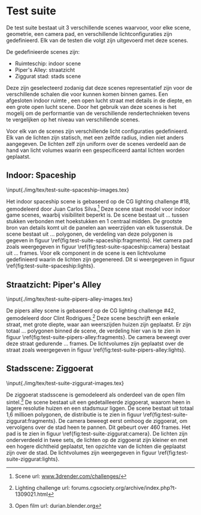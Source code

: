 # Test suite

De test suite bestaat uit 3 verschillende scenes waarvoor, voor elke scene, 
geometrie, een camera pad, en verschillende lichtconfiguraties zijn 
gedefinieerd. Elk van de testen die volgt zijn uitgevoerd met deze scenes. 

De gedefinieerde scenes zijn:

* Ruimteschip: indoor scene
* Piper's Alley: straatzicht
* Ziggurat stad: stads scene

Deze zijn geselecteerd zodanig dat deze scenes representatief zijn voor de 
verschillende schalen die voor kunnen komen binnen games. Een afgesloten indoor
ruimte , een open lucht straat met details in de diepte, en een grote open lucht
scene. Door het gebruik van deze scenes is het mogelij om de performantie van de
verschillende rendertechnieken tevens te vergelijken op het niveau van verschillende
scenes.

Voor elk van de scenes zijn verschillende licht configuraties gedefinieerd. Elk
van de lichten zijn statisch, met een zelfde radius, indien niet anders 
aangegeven. De lichten zelf zijn uniform over de scenes verdeeld aan de hand van
licht volumes waarin een gespecificeerd aantal lichten worden geplaatst.

## Indoor: Spaceship
\input{./img/tex/test-suite-spaceship-images.tex}

Het indoor spaceship scene is gebaseerd op de CG lighting challenge #18, 
gemodeleerd door Juan Carlos Silva.[^1] Deze scene staat model voor indoor game scenes,
waarbij visibiliteit beperkt is. De scene bestaat uit ... tussen stukken verbonden
met hoekstukken en 1 centraal midden. De grootste bron van details komt uit de panelen
aan weerzijden van elk tussenstuk. De scene bestaat uit ... polygonen, de
verdeling van deze polygonen is gegeven in figuur \ref{fig:test-suite-spaceship:fragments}.
Het camera pad zoals weergegeven in figuur \ref{fig:test-suite-spaceship:camera}
bestaat uit ... frames. 
Voor elk component in de scene is een lichtvolume gedefinieerd waarin de lichten zijn
gegenereed. Dit si weergegeven in figuur \ref{fig:test-suite-spaceship:lights}.

[^1]: Scene url: www.3drender.com/challenges/

## Straatzicht: Piper's Alley
\input{./img/tex/test-suite-pipers-alley-images.tex}

De pipers alley scene is gebaseerd op de CG lighting challenge #42, gemodeleerd door
Clint Rodrigues.[^2] Deze scene beschrijft een enkele straat, met grote diepte, 
waar aan weerszijden huizen zijn geplaatst. Er zijn totaal ... polygonen binned de scene, 
de verdeling hier van is te zien in figuur \ref{fig:test-suite-pipers-alley:fragments}.
De camera beweegt over deze straat gedurende ... frames.
De lichtvolumes zijn geplaatst over de straat zoals weergegeven in figuur 
\ref{fig:test-suite-pipers-alley:lights}.

[^2]: Lighting challenge url: forums.cgsociety.org/archive/index.php?t-1309021.html

## Stadsscene: Ziggoerat
\input{./img/tex/test-suite-ziggurat-images.tex}

De ziggoerat stadsscene is gemodeleerd als onderdeel van de open film sintel.[^3] 
De scene bestaat uit een gedetailleerde ziggoerat, waarom heen in lagere resolutie
huizen en een stadsmuur liggen. De scene bestaat uit totaal 1,6 millioen polygonen, 
de distributie is te zien in figuur \ref{fig:test-suite-ziggurat:fragments}.
De camera beweegt eerst omhoog de ziggoerat, om vervolgens over de stad heen te pannen.
Dit gebeurt over 460 frames. Het pad is te zien in figuur \ref{fig:test-suite-ziggurat:camera}.
De lichten zijn onderverdeeld in twee sets, de lichten op de ziggoerat zijn kleiner en 
met een hogere dichtheid geplaatst, ten opzichte van de lichten die geplaatst zijn over de stad.
De lichtvolumes zijn weergegeven in figuur \ref{fig:test-suite-ziggurat:lights}.

[^3]: Open film url: durian.blender.org

